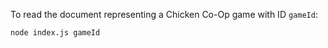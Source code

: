 To read the document representing a Chicken Co-Op game with ID `gameId`:

```
node index.js gameId
```
